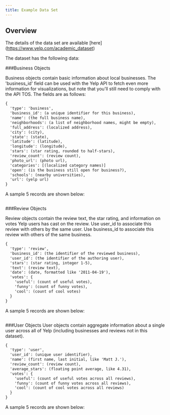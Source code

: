 ```yaml
---
title: Example Data Set
---
```


Overview 
--------
The details of the data set are available [here] (https://www.yelp.com/academic_dataset)

The dataset has the following data:

###Business Objects

Business objects contain basic information about local businesses. The 'business_id' field can be used with the Yelp API to fetch even more information for visualizations, but note that you'll still need to comply with the API TOS. The fields are as follows:

```xml
{
  'type': 'business',
  'business_id': (a unique identifier for this business),
  'name': (the full business name),
  'neighborhoods': (a list of neighborhood names, might be empty),
  'full_address': (localized address),
  'city': (city),
  'state': (state),
  'latitude': (latitude),
  'longitude': (longitude),
  'stars': (star rating, rounded to half-stars),
  'review_count': (review count),
  'photo_url': (photo url),
  'categories': [(localized category names)]
  'open': (is the business still open for business?),
  'schools': (nearby universities),
  'url': (yelp url)
}
```

A sample 5 records are shown below:

```xml

```

###Review Objects

Review objects contain the review text, the star rating, and information on votes Yelp users has cast on the review. Use user_id to associate this review with others by the same user. Use business_id to associate this review with others of the same business.

```xml
{
  'type': 'review',
  'business_id': (the identifier of the reviewed business),
  'user_id': (the identifier of the authoring user),
  'stars': (star rating, integer 1-5),
  'text': (review text),
  'date': (date, formatted like '2011-04-19'),
  'votes': {
    'useful': (count of useful votes),
    'funny': (count of funny votes),
    'cool': (count of cool votes)
  }
}
```

A sample 5 records are shown below:

```xml

```

###User Objects
User objects contain aggregate information about a single user across all of Yelp (including businesses and reviews not in this dataset).

```xml
{
  'type': 'user',
  'user_id': (unique user identifier),
  'name': (first name, last initial, like 'Matt J.'),
  'review_count': (review count),
  'average_stars': (floating point average, like 4.31),
  'votes': {
    'useful': (count of useful votes across all reviews),
    'funny': (count of funny votes across all reviews),
    'cool': (count of cool votes across all reviews)
  }
}
```

A sample 5 records are shown below:

```xml

```


